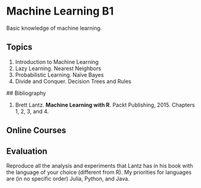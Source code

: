 # Machine Learning B1
Basic knowledge of machine learning.

## Topics
1.	Introduction to Machine Learning 
2.	Lazy Learning. Nearest Neighbors
3.	Probabilistic Learning. Naïve Bayes
4.	Divide and Conquer. Decision Trees and Rules

## Bibliography
1. Brett Lantz. **Machine Learning with R**. Packt Publishing, 2015.  Chapters 1, 2, 3, and 4.

## Online Courses

## Evaluation
Reproduce all the analysis and experiments that Lantz has in his book with the language of your choice (different from R). My priorities for languages are (in no specific order) Julia, Python, and Java.
